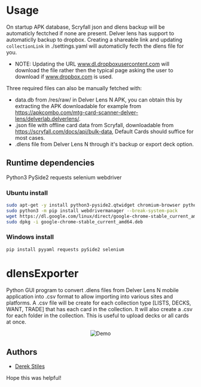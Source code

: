 # Usage
On startup APK database, Scryfall json and dlens backup will be automaticly fectched if none are present.
Delver lens has support to automaticlly backup to dropbox. Creating a shareable link and updating `collectionLink` in ./settings.yaml will automaticlly fecth the dlens file for you.
- NOTE: Updating the URL www.dl.dropboxusercontent.com will download the file rather then the typical page asking the user to download if www.dropbox.com is used.

Three required files can also be manually fetched with:
* data.db from /res/raw/ in Delver Lens N APK, you can obtain this by extracting the APK downloadable for example from https://apkcombo.com/mtg-card-scanner-delver-lens/delverlab.delverlens/.
* .json file with offline card data from Scryfall, downloadable from https://scryfall.com/docs/api/bulk-data, Default Cards should suffice for most cases.
* .dlens file from Delver Lens N through it's backup or export deck option.

## Runtime dependencies
Python3 PySide2 requests selenium webdriver

### Ubuntu install
```bash
sudo apt-get -y install python3-pyside2.qtwidget chromium-browser python3-selenium pip
sudo python3 -m pip install webdrivermanager --break-system-pack
wget https://dl.google.com/linux/direct/google-chrome-stable_current_amd64.deb
sudo dpkg -i google-chrome-stable_current_amd64.deb
```

### Windows install
```bash
pip install pyyaml requests pySide2 selenium
```

# dlensExporter
Python GUI program to convert .dlens files from Delver Lens N mobile application into .csv format to allow importing into various sites and platforms. A .csv file will be create for each collection type [LISTS, DECKS, WANT, TRADE] that has each card in the collection.  It will also create a .csv for each folder in the collection.  This is useful to upload decks or all cards at once.

<p align="center">
  <img src="demo.gif" alt="Demo" />
</p>

## Authors
- [Derek Stiles](https://github.com/KVL314)

Hope this was helpful!